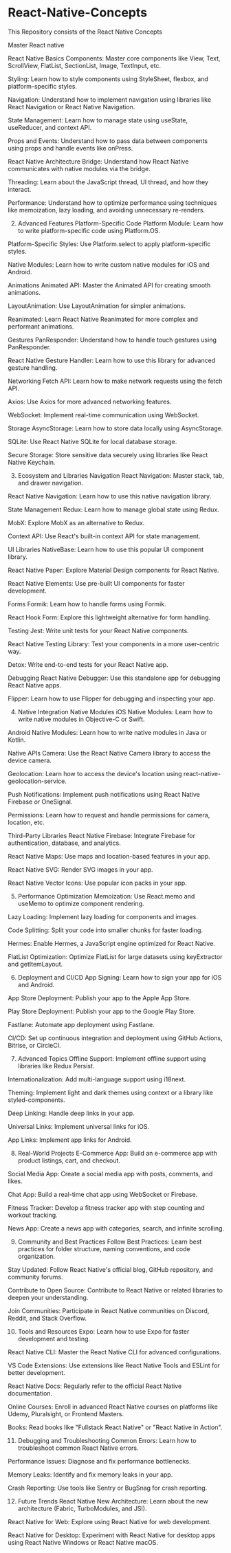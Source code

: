 # React-Native-Concepts

This Repository consists of the React Native Concepts

Master React native

React Native Basics
Components: Master core components like View, Text, ScrollView, FlatList, SectionList, Image, TextInput, etc.

Styling: Learn how to style components using StyleSheet, flexbox, and platform-specific styles.

Navigation: Understand how to implement navigation using libraries like React Navigation or React Native Navigation.

State Management: Learn how to manage state using useState, useReducer, and context API.

Props and Events: Understand how to pass data between components using props and handle events like onPress.

React Native Architecture
Bridge: Understand how React Native communicates with native modules via the bridge.

Threading: Learn about the JavaScript thread, UI thread, and how they interact.

Performance: Understand how to optimize performance using techniques like memoization, lazy loading, and avoiding unnecessary re-renders.

2. Advanced Features
   Platform-Specific Code
   Platform Module: Learn how to write platform-specific code using Platform.OS.

Platform-Specific Styles: Use Platform.select to apply platform-specific styles.

Native Modules: Learn how to write custom native modules for iOS and Android.

Animations
Animated API: Master the Animated API for creating smooth animations.

LayoutAnimation: Use LayoutAnimation for simpler animations.

Reanimated: Learn React Native Reanimated for more complex and performant animations.

Gestures
PanResponder: Understand how to handle touch gestures using PanResponder.

React Native Gesture Handler: Learn how to use this library for advanced gesture handling.

Networking
Fetch API: Learn how to make network requests using the fetch API.

Axios: Use Axios for more advanced networking features.

WebSocket: Implement real-time communication using WebSocket.

Storage
AsyncStorage: Learn how to store data locally using AsyncStorage.

SQLite: Use React Native SQLite for local database storage.

Secure Storage: Store sensitive data securely using libraries like React Native Keychain.

3. Ecosystem and Libraries
   Navigation
   React Navigation: Master stack, tab, and drawer navigation.

React Native Navigation: Learn how to use this native navigation library.

State Management
Redux: Learn how to manage global state using Redux.

MobX: Explore MobX as an alternative to Redux.

Context API: Use React's built-in context API for state management.

UI Libraries
NativeBase: Learn how to use this popular UI component library.

React Native Paper: Explore Material Design components for React Native.

React Native Elements: Use pre-built UI components for faster development.

Forms
Formik: Learn how to handle forms using Formik.

React Hook Form: Explore this lightweight alternative for form handling.

Testing
Jest: Write unit tests for your React Native components.

React Native Testing Library: Test your components in a more user-centric way.

Detox: Write end-to-end tests for your React Native app.

Debugging
React Native Debugger: Use this standalone app for debugging React Native apps.

Flipper: Learn how to use Flipper for debugging and inspecting your app.

4. Native Integration
   Native Modules
   iOS Native Modules: Learn how to write native modules in Objective-C or Swift.

Android Native Modules: Learn how to write native modules in Java or Kotlin.

Native APIs
Camera: Use the React Native Camera library to access the device camera.

Geolocation: Learn how to access the device's location using react-native-geolocation-service.

Push Notifications: Implement push notifications using React Native Firebase or OneSignal.

Permissions: Learn how to request and handle permissions for camera, location, etc.

Third-Party Libraries
React Native Firebase: Integrate Firebase for authentication, database, and analytics.

React Native Maps: Use maps and location-based features in your app.

React Native SVG: Render SVG images in your app.

React Native Vector Icons: Use popular icon packs in your app.

5. Performance Optimization
   Memoization: Use React.memo and useMemo to optimize component rendering.

Lazy Loading: Implement lazy loading for components and images.

Code Splitting: Split your code into smaller chunks for faster loading.

Hermes: Enable Hermes, a JavaScript engine optimized for React Native.

FlatList Optimization: Optimize FlatList for large datasets using keyExtractor and getItemLayout.

6. Deployment and CI/CD
   App Signing: Learn how to sign your app for iOS and Android.

App Store Deployment: Publish your app to the Apple App Store.

Play Store Deployment: Publish your app to the Google Play Store.

Fastlane: Automate app deployment using Fastlane.

CI/CD: Set up continuous integration and deployment using GitHub Actions, Bitrise, or CircleCI.

7. Advanced Topics
   Offline Support: Implement offline support using libraries like Redux Persist.

Internationalization: Add multi-language support using i18next.

Theming: Implement light and dark themes using context or a library like styled-components.

Deep Linking: Handle deep links in your app.

Universal Links: Implement universal links for iOS.

App Links: Implement app links for Android.

8. Real-World Projects
   E-Commerce App: Build an e-commerce app with product listings, cart, and checkout.

Social Media App: Create a social media app with posts, comments, and likes.

Chat App: Build a real-time chat app using WebSocket or Firebase.

Fitness Tracker: Develop a fitness tracker app with step counting and workout tracking.

News App: Create a news app with categories, search, and infinite scrolling.

9. Community and Best Practices
   Follow Best Practices: Learn best practices for folder structure, naming conventions, and code organization.

Stay Updated: Follow React Native's official blog, GitHub repository, and community forums.

Contribute to Open Source: Contribute to React Native or related libraries to deepen your understanding.

Join Communities: Participate in React Native communities on Discord, Reddit, and Stack Overflow.

10. Tools and Resources
    Expo: Learn how to use Expo for faster development and testing.

React Native CLI: Master the React Native CLI for advanced configurations.

VS Code Extensions: Use extensions like React Native Tools and ESLint for better development.

React Native Docs: Regularly refer to the official React Native documentation.

Online Courses: Enroll in advanced React Native courses on platforms like Udemy, Pluralsight, or Frontend Masters.

Books: Read books like "Fullstack React Native" or "React Native in Action".

11. Debugging and Troubleshooting
    Common Errors: Learn how to troubleshoot common React Native errors.

Performance Issues: Diagnose and fix performance bottlenecks.

Memory Leaks: Identify and fix memory leaks in your app.

Crash Reporting: Use tools like Sentry or BugSnag for crash reporting.

12. Future Trends
    React Native New Architecture: Learn about the new architecture (Fabric, TurboModules, and JSI).

React Native for Web: Explore using React Native for web development.

React Native for Desktop: Experiment with React Native for desktop apps using React Native Windows or React Native macOS.
